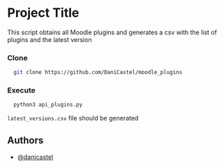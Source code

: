 
# Project Title

This script obtains all Moodle plugins and generates a csv with the list of plugins and the latest version

### Clone

```bash
  git clone https://github.com/DaniCastel/moodle_plugins
```


### Execute

```bash
  python3 api_plugins.py
```

`latest_versions.csv` file should be generated


## Authors

- [@danicastel](https://www.github.com/danicastel)
